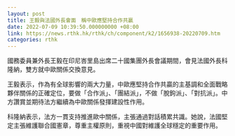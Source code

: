 ```yaml
---
layout: post
title: 王毅與法國外長會面　稱中歐應堅持合作共贏
date: 2022-07-09 10:39:50.000000000 +08:00
link: https://news.rthk.hk/rthk/ch/component/k2/1656938-20220709.htm
categories: rthk
---
```


國務委員兼外長王毅在印尼峇里島出席二十國集團外長會議期間，會見法國外長科隆納，雙方就中歐關係交換意見。

王毅表示，作為有全球影響的兩大力量，中歐應堅持合作共贏的主基調和全面戰略夥伴關係的正確定位，要做「合作派」、「團結派」，不做「脫鉤派」、「對抗派」。中方讚賞並期待法方繼續為中歐關係發揮建設性作用。

科隆納表示，法方一貫支持推進歐中關係，主張通過對話積累共識。她說，法國堅定主張維護聯合國憲章，尊重主權原則，重視中國對維護全球穩定的重要作用。

